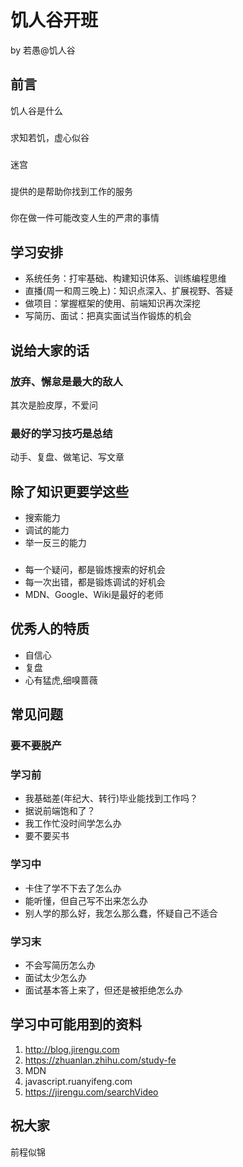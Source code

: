 # 饥人谷开班
by 若愚@饥人谷

## 前言
饥人谷是什么


###
求知若饥，虚心似谷

### 
迷宫

### 
提供的是帮助你找到工作的服务

### 
你在做一件可能改变人生的严肃的事情

## 学习安排
  - 系统任务：打牢基础、构建知识体系、训练编程思维
  - 直播(周一和周三晚上)：知识点深入、扩展视野、答疑
  - 做项目：掌握框架的使用、前端知识再次深挖
  - 写简历、面试：把真实面试当作锻炼的机会
 

 ## 说给大家的话
 ### 放弃、懈怠是最大的敌人
 其次是脸皮厚，不爱问


### 最好的学习技巧是总结
动手、复盘、做笔记、写文章




## 除了知识更要学这些
- 搜索能力
- 调试的能力
- 举一反三的能力

### 
- 每一个疑问，都是锻炼搜索的好机会
- 每一次出错，都是锻炼调试的好机会
- MDN、Google、Wiki是最好的老师

## 优秀人的特质
- 自信心
- 复盘
- 心有猛虎,细嗅蔷薇

## 常见问题
### 要不要脱产

### 学习前
- 我基础差(年纪大、转行)毕业能找到工作吗？
- 据说前端饱和了？
- 我工作忙没时间学怎么办
- 要不要买书

### 学习中
- 卡住了学不下去了怎么办
- 能听懂，但自己写不出来怎么办
- 别人学的那么好，我怎么那么蠢，怀疑自己不适合

### 学习末
- 不会写简历怎么办
- 面试太少怎么办
- 面试基本答上来了，但还是被拒绝怎么办


## 学习中可能用到的资料
1. http://blog.jirengu.com
2. https://zhuanlan.zhihu.com/study-fe
3. MDN
4. javascript.ruanyifeng.com
5. https://jirengu.com/searchVideo

## 祝大家
前程似锦






  
